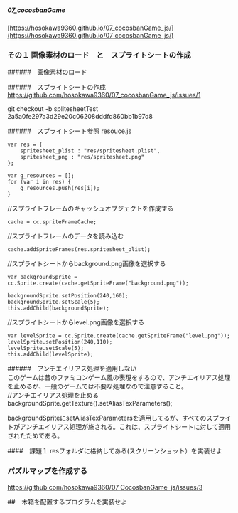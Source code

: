 ##### 07_cocosbanGame  
[https://hosokawa9360.github.io/07_cocosbanGame_js/](https://hosokawa9360.github.io/07_cocosbanGame_js/)  


### その１ 画像素材のロード　と　スプライトシートの作成　

######　画像素材のロード

######　スプライトシートの作成
https://github.com/hosokawa9360/07_cocosbanGame_js/issues/1  

git checkout -b splitesheetTest 2a5a0fe297a3d29e20c06208dddfd860bb1b97d8

######　スプライトシート参照 resouce.js
```
var res = {
    spritesheet_plist : "res/spritesheet.plist",
    spritesheet_png : "res/spritesheet.png"
};

var g_resources = [];
for (var i in res) {
    g_resources.push(res[i]);
}

```

//スプライトフレームのキャッシュオブジェクトを作成する  
```
cache = cc.spriteFrameCache;
```
//スプライトフレームのデータを読み込む  
```
cache.addSpriteFrames(res.spritesheet_plist);
```
//スプライトシートからbackground.png画像を選択する  
```
var backgroundSprite = cc.Sprite.create(cache.getSpriteFrame("background.png"));
```
```
backgroundSprite.setPosition(240,160);
backgroundSprite.setScale(5);
this.addChild(backgroundSprite);
```
//スプライトシートからlevel.png画像を選択する  
```
var levelSprite = cc.Sprite.create(cache.getSpriteFrame("level.png"));
levelSprite.setPosition(240,110);
levelSprite.setScale(5);
this.addChild(levelSprite);
```

######　アンチエイリアス処理を適用しない  
このゲームは昔のファミコンゲーム風の表現をするので、アンチエイリアス処理を止めるが、一般のゲームでは不要な処理なので注意すること。  
//アンチエイリアス処理を止める  
backgroundSprite.getTexture().setAliasTexParameters();  

backgroundSpriteにsetAliasTexParametersを適用してるが、すべてのスプライトがアンチエイリアス処理が施される。これは、スプライトシートに対して適用されたためである。  

####　課題１
resフォルダに格納してある(スクリーンショット）を実装せよ  

### パズルマップを作成する
https://github.com/hosokawa9360/07_CocosbanGame_js/issues/3

##　木箱を配置するプログラムを実装せよ
